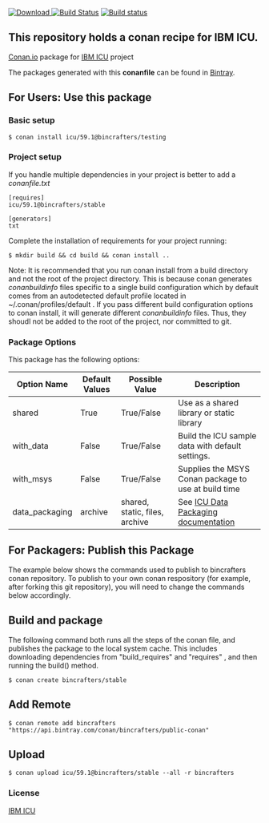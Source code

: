 [ ![Download](https://api.bintray.com/packages/bincrafters/public-conan/icu%3Abincrafters/images/download.svg?version=59.1%3Astable) ](https://bintray.com/bincrafters/public-conan/icu%3Abincrafters/59.1%3Astable/link)
[![Build Status](https://travis-ci.org/bincrafters/conan-icu.svg?branch=stable%2F59.1)](https://travis-ci.org/bincrafters/conan-icu)
[![Build status](https://ci.appveyor.com/api/projects/status/axdtbjsbh6cja93i?svg=true)](https://ci.appveyor.com/project/BinCrafters/conan-icu)

## This repository holds a conan recipe for IBM ICU.

[Conan.io](https://conan.io) package for [IBM ICU](http://icu-project.org) project

The packages generated with this **conanfile** can be found in [Bintray](https://bintray.com/bincrafters/public-conan/ICU%3Abincrafters).

## For Users: Use this package

### Basic setup

    $ conan install icu/59.1@bincrafters/testing

### Project setup

If you handle multiple dependencies in your project is better to add a *conanfile.txt*

    [requires]
    icu/59.1@bincrafters/stable

    [generators]
    txt

Complete the installation of requirements for your project running:

    $ mkdir build && cd build && conan install ..

Note: It is recommended that you run conan install from a build directory and not the root of the project directory.  This is because conan generates *conanbuildinfo* files specific to a single build configuration which by default comes from an autodetected default profile located in ~/.conan/profiles/default .  If you pass different build configuration options to conan install, it will generate different *conanbuildinfo* files.  Thus, they shoudl not be added to the root of the project, nor committed to git.

### Package Options

This package has the following options: 

|Option Name		 | Default Values   | Possible Value                      | Description
|---------------------|-------------------|---------------------------------|------------------------
|shared					 | True                  | True/False                            | Use as a shared library or static library
|with_data			 | False                 | True/False                            | Build the ICU sample data with default settings. 
|with_msys			 | False                 | True/False                            | Supplies the MSYS Conan package to use at build time
|data_packaging	 | archive             | shared, static, files, archive   | See [ICU Data Packaging documentation](http://userguide.icu-project.org/packaging)

## For Packagers: Publish this Package

The example below shows the commands used to publish to bincrafters conan repository. To publish to your own conan respository (for example, after forking this git repository), you will need to change the commands below accordingly.

## Build and package 

The following command both runs all the steps of the conan file, and publishes the package to the local system cache.  This includes downloading dependencies from "build_requires" and "requires" , and then running the build() method. 

    $ conan create bincrafters/stable

## Add Remote

	$ conan remote add bincrafters "https://api.bintray.com/conan/bincrafters/public-conan"

## Upload

    $ conan upload icu/59.1@bincrafters/stable --all -r bincrafters

### License
[IBM ICU](http://www.unicode.org/copyright.html#License)
